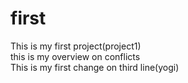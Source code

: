 # first
This is my first project(project1) <br>
this is my  overview  on conflicts<BR>
This is my first change on third  line(yogi)<br>
